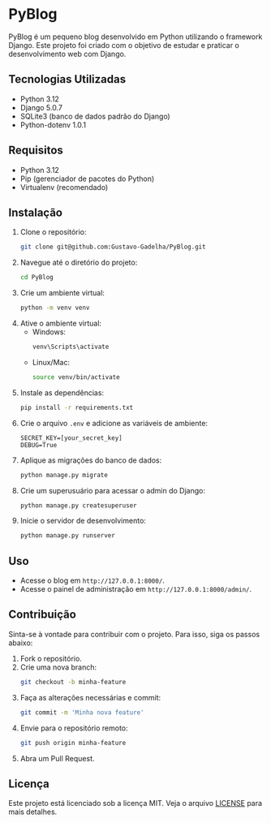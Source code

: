 # PyBlog

PyBlog é um pequeno blog desenvolvido em Python utilizando o framework Django. Este projeto foi criado com o objetivo de estudar e praticar o desenvolvimento web com Django.

## Tecnologias Utilizadas

- Python 3.12
- Django 5.0.7
- SQLite3 (banco de dados padrão do Django)
- Python-dotenv 1.0.1

## Requisitos

- Python 3.12
- Pip (gerenciador de pacotes do Python)
- Virtualenv (recomendado)

## Instalação

1. Clone o repositório:
    ```bash
    git clone git@github.com:Gustavo-Gadelha/PyBlog.git
    ```
2. Navegue até o diretório do projeto:
    ```bash
    cd PyBlog
    ```
3. Crie um ambiente virtual:
    ```bash
    python -m venv venv
    ```
4. Ative o ambiente virtual:
    - Windows:
        ```bash
        venv\Scripts\activate
        ```
    - Linux/Mac:
        ```bash
        source venv/bin/activate
        ```
5. Instale as dependências:
    ```bash
    pip install -r requirements.txt
    ```
6. Crie o arquivo `.env` e adicione as variáveis de ambiente:
    ```plaintext
    SECRET_KEY=[your_secret_key]
    DEBUG=True
    ```
7. Aplique as migrações do banco de dados:
    ```bash
    python manage.py migrate
    ```
8. Crie um superusuário para acessar o admin do Django:
    ```bash
    python manage.py createsuperuser
    ```
9. Inicie o servidor de desenvolvimento:
    ```bash
    python manage.py runserver
    ```

## Uso

- Acesse o blog em `http://127.0.0.1:8000/`.
- Acesse o painel de administração em `http://127.0.0.1:8000/admin/`.

## Contribuição

Sinta-se à vontade para contribuir com o projeto. Para isso, siga os passos abaixo:

1. Fork o repositório.
2. Crie uma nova branch:
    ```bash
    git checkout -b minha-feature
    ```
3. Faça as alterações necessárias e commit:
    ```bash
    git commit -m 'Minha nova feature'
    ```
4. Envie para o repositório remoto:
    ```bash
    git push origin minha-feature
    ```
5. Abra um Pull Request.

## Licença

Este projeto está licenciado sob a licença MIT. Veja o arquivo [LICENSE](LICENSE) para mais detalhes.
